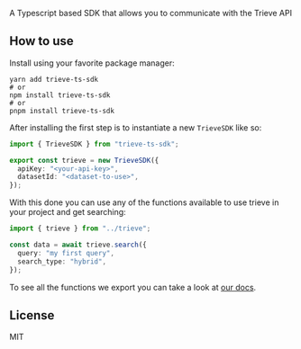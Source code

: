 A Typescript based SDK that allows you to communicate with the Trieve API

## How to use

Install using your favorite package manager:

```
yarn add trieve-ts-sdk
# or
npm install trieve-ts-sdk
# or
pnpm install trieve-ts-sdk
```

After installing the first step is to instantiate a new `TrieveSDK` like so:

```ts
import { TrieveSDK } from "trieve-ts-sdk";

export const trieve = new TrieveSDK({
  apiKey: "<your-api-key>",
  datasetId: "<dataset-to-use>",
});
```

With this done you can use any of the functions available to use trieve in your project and get searching:

```ts
import { trieve } from "../trieve";

const data = await trieve.search({
  query: "my first query",
  search_type: "hybrid",
});
```

To see all the functions we export you can take a look at [our docs](https://test.com).

## License

MIT
